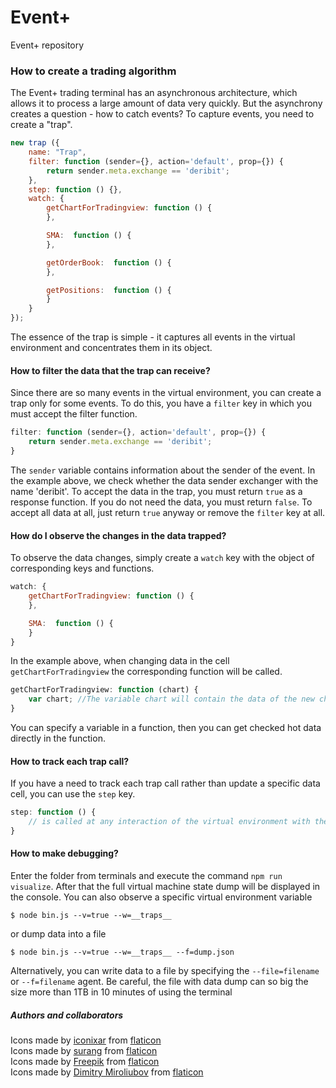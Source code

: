 # Event+

Event+ repository

### How to create a trading algorithm

The Event+ trading terminal has an asynchronous architecture, which allows it to process a large amount of data very quickly. But the asynchrony creates a question - how to catch events? To capture events, you need to create a "trap".

```javascript
new trap ({
    name: "Trap",
    filter: function (sender={}, action='default', prop={}) {
        return sender.meta.exchange == 'deribit';
    },
    step: function () {},
    watch: {
        getChartForTradingview: function () {
        },

        SMA:  function () {
        },

        getOrderBook:  function () {
        },

        getPositions:  function () {
        }
    }
});
```

The essence of the trap is simple - it captures all events in the virtual environment and concentrates them in its object.

#### How to filter the data that the trap can receive?
Since there are so many events in the virtual environment, you can create a trap only for some events. To do this, you have a `filter` key in which you must accept the filter function. 

```javascript
filter: function (sender={}, action='default', prop={}) {
    return sender.meta.exchange == 'deribit';
}
```

The `sender` variable contains information about the sender of the event. In the example above, we check whether the data sender exchanger with the name 'deribit'.
To accept the data in the trap, you must return `true` as a response function. If you do not need the data, you must return `false`. To accept all data at all, just return `true` anyway or remove the `filter` key at all.

#### How do I observe the changes in the data trapped?
To observe the data changes, simply create a `watch` key with the object of corresponding keys and functions.

```javascript
watch: {
    getChartForTradingview: function () {
    },

    SMA:  function () {
    }
}
```
In the example above, when changing data in the cell `getChartForTradingview` the corresponding function will be called. 

```javascript
getChartForTradingview: function (chart) {
    var chart; //The variable chart will contain the data of the new chart
}
```
You can specify a variable in a function, then you can get checked hot data directly in the function. 

#### How to track each trap call?
If you have a need to track each trap call rather than update a specific data cell, you can use the `step` key.
```javascript
step: function () {
    // is called at any interaction of the virtual environment with the trap 
}
```

#### How to make debugging?
Enter the folder from terminals and execute the command `npm run visualize`. After that the full virtual machine state dump will be displayed in the console. 
You can also observe a specific virtual environment variable
``` shell script
$ node bin.js --v=true --w=__traps__  
```

or dump data into a file

``` shell script
$ node bin.js --v=true --w=__traps__ --f=dump.json
```
Alternatively, you can write data to a file by specifying the `--file=filename` or `--f=filename` agent. Be careful, the file with data dump can so big the size more than 1TB in 10 minutes of using the terminal

##### Authors and collaborators 
Icons made by [iconixar](https://www.flaticon.com/authors/iconixar) from [flaticon](https://www.flaticon.com/)  
Icons made by [surang](https://www.flaticon.com/free-icon/pcb_2399658?term=processor&page=2&position=1) from [flaticon](https://www.flaticon.com/)  
Icons made by [Freepik](https://www.flaticon.com/authors/freepik) from [flaticon](https://www.flaticon.com/)  
Icons made by [Dimitry Miroliubov](https://www.flaticon.com/free-icon/money-bag_639364?term=bank&page=1&position=28) from [flaticon](https://www.flaticon.com/)
